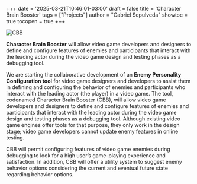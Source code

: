 +++
date = '2025-03-21T10:46:01-03:00'
draft = false
title = 'Character Brain Booster'
tags =  ["Projects"]
author = "Gabriel Sepulveda" 
showtoc = true
tocopen = true
+++


![CBB](/images/CBB_conceptual_2.png)

**Character Brain Booster** will allow video game developers and designers to define and configure features of enemies and participants that interact with the leading actor during the video game design and testing phases as a debugging tool.

We are starting the collaborative development of an **Enemy Personality Configuration tool** for video game designers and developers to assist them in defining and configuring the behavior of enemies and participants who interact with the leading actor (the player) in a video game. The tool, codenamed Character Brain Booster (CBB), will allow video game developers and designers to define and configure features of enemies and participants that interact with the leading actor during the video game design and testing phases as a debugging tool. Although existing video game engines offer tools for that purpose, they only work in the design stage; video game developers cannot update enemy features in online testing. 


CBB will permit configuring features of video game enemies during debugging to look for a high user’s game-playing experience and satisfaction. In addition, CBB will offer a utility system to suggest enemy behavior options considering the current and eventual future state regarding behavior options.